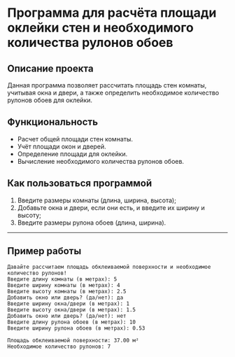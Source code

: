 # Программа для расчёта площади оклейки стен и необходимого количества рулонов обоев

## Описание проекта
Данная программа позволяет рассчитать площадь стен комнаты, учитывая окна и двери, а также определить необходимое количество рулонов обоев для оклейки.  

## Функциональность
- Расчет общей площади стен комнаты.
- Учёт площади окон и дверей.
- Определение площади для оклейки.
- Вычисление необходимого количества рулонов обоев.

## Как пользоваться программой
1. Введите размеры комнаты (длина, ширина, высота);
2. Добавьте окна и двери, если они есть, и введите их ширину и высоту;
3. Введите размеры рулона обоев (длина, ширина).

---
## Пример работы
```
Давайте рассчитаем площадь обклеиваемой поверхности и необходимое количество рулонов!
Введите длину комнаты (в метрах): 5
Введите ширину комнаты (в метрах): 4
Введите высоту комнаты (в метрах): 2.5
Добавить окно или дверь? (да/нет): да
Введите ширину окна/двери (в метрах): 1
Введите высоту окна/двери (в метрах): 1.5
Добавить окно или дверь? (да/нет): нет
Введите длину рулона обоев (в метрах): 10
Введите ширину рулона обоев (в метрах): 0.53

Площадь обклеиваемой поверхности: 37.00 м²
Необходимое количество рулонов: 7
```